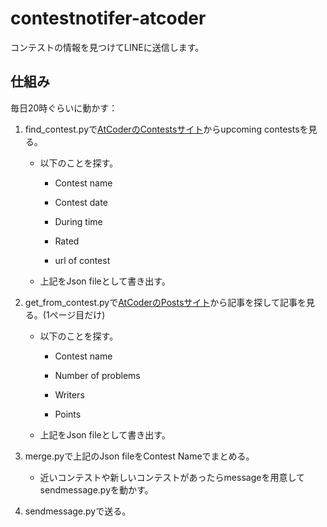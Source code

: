 # contestnotifer-atcoder

コンテストの情報を見つけてLINEに送信します。

## 仕組み

毎日20時ぐらいに動かす：

1. find_contest.pyで[AtCoderのContestsサイト][1]からupcoming contestsを見る。

    - 以下のことを探す。

        - Contest name

        - Contest date

        - During time

        - Rated

        - url of contest

    - 上記をJson fileとして書き出す。

1. get_from_contest.pyで[AtCoderのPostsサイト][2]から記事を探して記事を見る。(1ページ目だけ)

    - 以下のことを探す。

        - Contest name

        - Number of problems

        - Writers

        - Points

    - 上記をJson fileとして書き出す。

1. merge.pyで上記のJson fileをContest Nameでまとめる。

    - 近いコンテストや新しいコンテストがあったらmessageを用意してsendmessage.pyを動かす。

1. sendmessage.pyで送る。

[1]:https://atcoder.jp/contests/

[2]:https://atcoder.jp/posts/
